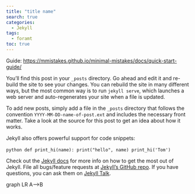 ```yaml
---
title: "title name"
search: true
categories: 
  - Jekyll
tags: 
  - foramt
toc: true
---
```

Guide: https://mmistakes.github.io/minimal-mistakes/docs/quick-start-guide/

You’ll find this post in your `_posts` directory. Go ahead and edit it and re-build the site to see your changes. You can rebuild the site in many different ways, but the most common way is to run `jekyll serve`, which launches a web server and auto-regenerates your site when a file is updated.

To add new posts, simply add a file in the `_posts` directory that follows the convention `YYYY-MM-DD-name-of-post.ext` and includes the necessary front matter. Take a look at the source for this post to get an idea about how it works.

Jekyll also offers powerful support for code snippets:

​```python
def print_hi(name):
  print("hello", name)
print_hi('Tom')
​```

Check out the [Jekyll docs][jekyll-docs] for more info on how to get the most out of Jekyll. File all bugs/feature requests at [Jekyll’s GitHub repo][jekyll-gh]. If you have questions, you can ask them on [Jekyll Talk][jekyll-talk].

[jekyll-docs]: https://jekyllrb.com/docs/home
[jekyll-gh]:   https://github.com/jekyll/jekyll
[jekyll-talk]: https://talk.jekyllrb.com/

<div class="mermaid">graph LR
A--&gt;B
</div>

<script>
var config = {
    startOnLoad:true,
    theme: 'forest',
    flowchart:{
        useMaxWidth:false,
        htmlLabels:true
    }
};
mermaid.initialize(config);
window.mermaid.init(undefined, document.querySelectorAll('.language-mermaid'));
</script>
<!--stackedit_data:
eyJoaXN0b3J5IjpbLTExMTg0NDc4MCwtMjAyNzU3ODI3NSwtND
I0MTM1MDk0LC0xMjAwMTYzMDU4LC0xNjIzNzg2MjE0LDE5Mzk5
NTU3NjZdfQ==
-->